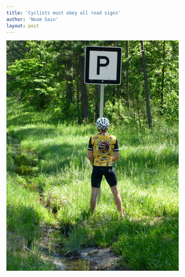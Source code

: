 ```yaml
---
title: 'Cyclists must obey all road signs'
author: 'Noam Sain'
layout: post
---
```


![P](/assets/2014/2014-10-P.jpg)